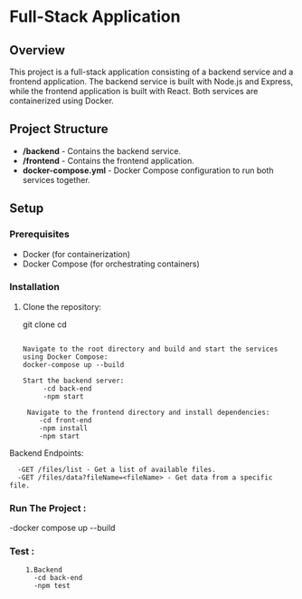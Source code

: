 # Full-Stack Application

## Overview

This project is a full-stack application consisting of a backend service and a frontend application. The backend service is built with Node.js and Express, while the frontend application is built with React. Both services are containerized using Docker.

## Project Structure

- **/backend** - Contains the backend service.
- **/frontend** - Contains the frontend application.
- **docker-compose.yml** - Docker Compose configuration to run both services together.

## Setup

### Prerequisites

- Docker (for containerization)
- Docker Compose (for orchestrating containers)

### Installation

1. Clone the repository:

   git clone <repository-url>
   cd <repository-directory>

   ```

   Navigate to the root directory and build and start the services using Docker Compose:
   docker-compose up --build

   Start the backend server:
        -cd back-end
        -npm start

    Navigate to the frontend directory and install dependencies:
       -cd front-end
       -npm install
       -npm start
   ```

Backend Endpoints:

      -GET /files/list - Get a list of available files.
      -GET /files/data?fileName=<fileName> - Get data from a specific file.

### Run The Project :

-docker compose up --build

### Test :

```
    1.Backend
      -cd back-end
      -npm test
```

```

```
